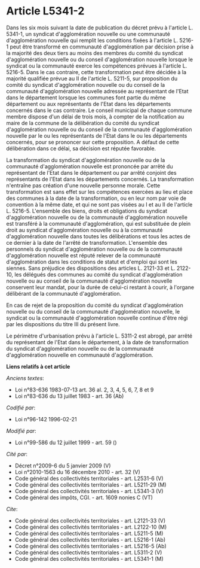 # Article L5341-2

Dans les six mois suivant la date de publication du décret prévu à l'article L. 5341-1, un syndicat d'agglomération nouvelle
ou une communauté d'agglomération nouvelle qui remplit les conditions fixées à l'article L. 5216-1 peut être transformé en
communauté d'agglomération par décision prise à la majorité des deux tiers au moins des membres du comité du syndicat
d'agglomération nouvelle ou du conseil d'agglomération nouvelle lorsque le syndicat ou la communauté exerce les compétences
prévues à l'article L. 5216-5. Dans le cas contraire, cette transformation peut être décidée à la majorité qualifiée prévue
au II de l'article L. 5211-5, sur proposition du comité du syndicat d'agglomération nouvelle ou du conseil de la communauté
d'agglomération nouvelle adressée au représentant de l'Etat dans le département lorsque les communes font partie du même
département ou aux représentants de l'Etat dans les départements concernés dans le cas contraire. Le conseil municipal de
chaque commune membre dispose d'un délai de trois mois, à compter de la notification au maire de la commune de la
délibération du comité du syndicat d'agglomération nouvelle ou du conseil de la communauté d'agglomération nouvelle par le ou
les représentants de l'Etat dans le ou les départements concernés, pour se prononcer sur cette proposition. A défaut de cette
délibération dans ce délai, sa décision est réputée favorable.

La transformation du syndicat d'agglomération nouvelle ou de la communauté d'agglomération nouvelle est prononcée par arrêté
du représentant de l'Etat dans le département ou par arrêté conjoint des représentants de l'Etat dans les départements
concernés. La transformation n'entraîne pas création d'une nouvelle personne morale. Cette transformation est sans effet sur
les compétences exercées au lieu et place des communes à la date de la transformation, ou en leur nom par voie de convention
à la même date, et qui ne sont pas visées au I et au II de l'article L. 5216-5. L'ensemble des biens, droits et obligations
du syndicat d'agglomération nouvelle ou de la communauté d'agglomération nouvelle est transféré à la communauté
d'agglomération, qui est substituée de plein droit au syndicat d'agglomération nouvelle ou à la communauté d'agglomération
nouvelle dans toutes les délibérations et tous les actes de ce dernier à la date de l'arrêté de transformation. L'ensemble
des personnels du syndicat d'agglomération nouvelle ou de la communauté d'agglomération nouvelle est réputé relever de la
communauté d'agglomération dans les conditions de statut et d'emploi qui sont les siennes. Sans préjudice des dispositions
des articles L. 2121-33 et L. 2122-10, les délégués des communes au comité du syndicat d'agglomération nouvelle ou au conseil
de la communauté d'agglomération nouvelle conservent leur mandat, pour la durée de celui-ci restant à courir, à l'organe
délibérant de la communauté d'agglomération.

En cas de rejet de la proposition du comité du syndicat d'agglomération nouvelle ou du conseil de la communauté
d'agglomération nouvelle, le syndicat ou la communauté d'agglomération nouvelle continue d'être régi par les dispositions du
titre III du présent livre.

Le périmètre d'urbanisation prévu à l'article L. 5311-2 est abrogé, par arrêté du représentant de l'Etat dans le département,
à la date de transformation du syndicat d'agglomération nouvelle ou de la communauté d'agglomération nouvelle en communauté
d'agglomération.

**Liens relatifs à cet article**

_Anciens textes_:

  - Loi n°83-636 1983-07-13 art. 36 al. 2, 3, 4, 5, 6, 7, 8 et 9
  - Loi n°83-636 du 13 juillet 1983 - art. 36 (Ab)

_Codifié par_:

  - Loi n°96-142 1996-02-21

_Modifié par_:

  - Loi n°99-586 du 12 juillet 1999 - art. 59 ()

_Cité par_:

  - Décret n°2009-6 du 5 janvier 2009 (V)
  - Loi n°2010-1563 du 16 décembre 2010 - art. 32 (V)
  - Code général des collectivités territoriales - art. L2531-6 (V)
  - Code général des collectivités territoriales - art. L5211-29 (M)
  - Code général des collectivités territoriales - art. L5341-3 (V)
  - Code général des impôts, CGI. - art. 1609 nonies C (VT)

_Cite_:

  - Code général des collectivités territoriales - art. L2121-33 (V)
  - Code général des collectivités territoriales - art. L2122-10 (M)
  - Code général des collectivités territoriales - art. L5211-5 (M)
  - Code général des collectivités territoriales - art. L5216-1 (Ab)
  - Code général des collectivités territoriales - art. L5216-5 (Ab)
  - Code général des collectivités territoriales - art. L5311-2 (V)
  - Code général des collectivités territoriales - art. L5341-1 (M)
